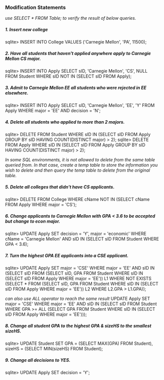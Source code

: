 ### Modification Statements

*use SELECT * FROM Table; to verify the result of below queries.*


##### 1. Insert new college
sqlite> INSERT INTO College VALUES ('Carnegie Mellon', 'PA', 11500);


##### 2. Have all students that haven't applied anywhere apply to Carnegie Mellon CS major.
sqlite> INSERT INTO Apply SELECT sID, 'Carnegie Mellon', 'CS', NULL FROM Student WHERE sID NOT IN (SELECT sID FROM Apply);


##### 3. Admit to Carnegie Mellon EE all students who were rejected in EE elsewhere.
sqlite> INSERT INTO Apply SELECT sID, 'Carnegie Mellon', 'EE', 'Y' FROM Apply WHERE major = 'EE' AND decision = 'N';


##### 4. Delete all students who applied to more than 2 majors.
sqlite> DELETE FROM Student WHERE sID IN (SELECT sID FROM Apply GROUP BY sID HAVING COUNT(DISTINCT major) > 2);
sqlite> DELETE FROM Apply WHERE sID IN (SELECT sID FROM Apply GROUP BY sID HAVING COUNT(DISTINCT major) > 2);


*In some SQL environments, it is not allowed to delete from the same table queried from. In that case, create a temp table to store the information you wish to delete and then query the temp table to delete from the original table.*


##### 5. Delete all colleges that didn't have CS applicants.
sqlite> DELETE FROM College WHERE cName NOT IN (SELECT cName FROM Apply WHERE major = 'CS');


##### 6. Change applicants to Carnegie Mellon with GPA < 3.6 to be accepted but change to econ major.
sqlite> UPDATE Apply SET decision = 'Y', major = 'economic' WHERE cName = 'Carnegie Mellon' AND sID IN (SELECT sID FROM Student WHERE GPA < 3.6);


##### 7. Turn the highest GPA EE applicants into a CSE applicant.
sqlite> UPDATE Apply SET major = 'CSE' WHERE major = 'EE' AND sID IN (SELECT sID FROM (SELECT sID, GPA FROM Student WHERE sID IN (SELECT sID FROM Apply WHERE major = 'EE')) L1 WHERE NOT EXISTS (SELECT * FROM (SELECT sID, GPA FROM Student WHERE sID IN (SELECT sID FROM Apply WHERE major = 'EE')) L2 WHERE L2.GPA > L1.GPA));

*can also use ALL operator to reach the same result*
UPDATE Apply SET major = 'CSE' WHERE major = 'EE' AND sID IN (SELECT sID FROM Student WHERE GPA >= ALL (SELECT GPA FROM Student WHERE sID IN (SELECT sID FROM Apply WHERE major = 'EE')));


##### 8. Change all student GPA to the highest GPA & sizeHS to the smallest sizeHS.
sqlite> UPDATE Student SET GPA = (SELECT MAX(GPA) FROM Student), sizeHS = (SELECT MIN(sizeHS) FROM Student);


##### 9. Change all decisions to YES.
sqlite> UPDATE Apply SET decision = 'Y';